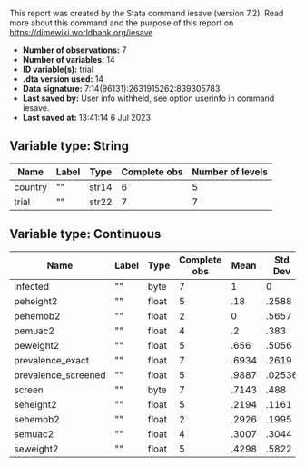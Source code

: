 This report was created by the Stata command iesave (version 7.2). Read more about this command and the purpose of this report on https://dimewiki.worldbank.org/iesave

- **Number of observations:** 7
- **Number of variables:** 14
- **ID variable(s):** trial
- **.dta version used:** 14
- **Data signature:** 7:14(96131):2631915262:839305783
- **Last saved by:** User info withheld, see option userinfo in command iesave.
- **Last saved at:** 13:41:14 6 Jul 2023

## Variable type: String

| Name | Label | Type | Complete obs | Number of levels |
|---|---|---|---|---|
| country | "" | str14 | 6 | 5 |
| trial | "" | str22 | 7 | 7 |

## Variable type: Continuous

| Name | Label | Type | Complete obs | Mean | Std Dev | p0 | p25 | p50 | p75 | p100 |
|---|---|---|---|---|---|---|---|---|---|---|
| infected | "" | byte | 7 | 1 | 0 | 1 | 1 | 1 | 1 | 1 |
| peheight2 | "" | float | 5 | .18 | .2588 | -.1 | .1 | .1 | .2 | .6 |
| pehemob2 | "" | float | 2 | 0 | .5657 | -.4 | -.4 | 0 | .4 | .4 |
| pemuac2 | "" | float | 4 | .2 | .383 | -.3 | -.1 | .3 | .5 | .5 |
| peweight2 | "" | float | 5 | .656 | .5056 | .2 | .3 | .38 | 1.1 | 1.3 |
| prevalence_exact | "" | float | 7 | .6934 | .2619 | .3058 | .4891 | .7852 | .9344 | .97 |
| prevalence_screened | "" | float | 5 | .9887 | .02536 | .9433 | 1 | 1 | 1 | 1 |
| screen | "" | byte | 7 | .7143 | .488 | 0 | 0 | 1 | 1 | 1 |
| seheight2 | "" | float | 5 | .2194 | .1161 | .1276 | .1343 | .1702 | .2612 | .404 |
| sehemob2 | "" | float | 2 | .2926 | .1995 | .1515 | .1515 | .2926 | .4337 | .4337 |
| semuac2 | "" | float | 4 | .3007 | .3044 | .06432 | .07119 | .2126 | .5303 | .7135 |
| seweight2 | "" | float | 5 | .4298 | .5822 | .1343 | .1503 | .1786 | .2162 | 1.47 |

